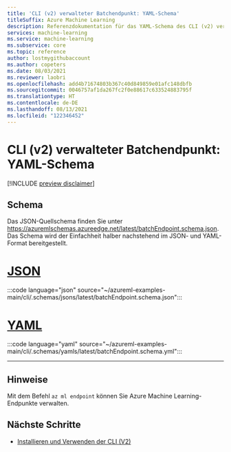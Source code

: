 ```yaml
---
title: 'CLI (v2) verwalteter Batchendpunkt: YAML-Schema'
titleSuffix: Azure Machine Learning
description: Referenzdokumentation für das YAML-Schema des CLI (v2) verwalteten Batchendpunkts.
services: machine-learning
ms.service: machine-learning
ms.subservice: core
ms.topic: reference
author: lostmygithubaccount
ms.author: copeters
ms.date: 08/03/2021
ms.reviewer: laobri
ms.openlocfilehash: add4b71674803b367c40d849859e01afc148dbfb
ms.sourcegitcommit: 0046757af1da267fc2f0e88617c633524883795f
ms.translationtype: HT
ms.contentlocale: de-DE
ms.lasthandoff: 08/13/2021
ms.locfileid: "122346452"
---
```

# <a name="cli-v2-managed-batch-endpoint-yaml-schema"></a>CLI (v2) verwalteter Batchendpunkt: YAML-Schema

[!INCLUDE [preview disclaimer](../../includes/machine-learning-preview-generic-disclaimer.md)]

## <a name="schema"></a>Schema

Das JSON-Quellschema finden Sie unter https://azuremlschemas.azureedge.net/latest/batchEndpoint.schema.json. Das Schema wird der Einfachheit halber nachstehend im JSON- und YAML-Format bereitgestellt.

# <a name="json"></a>[JSON](#tab/json)

:::code language="json" source="~/azureml-examples-main/cli/.schemas/jsons/latest/batchEndpoint.schema.json":::

# <a name="yaml"></a>[YAML](#tab/yaml)

:::code language="yaml" source="~/azureml-examples-main/cli/.schemas/yamls/latest/batchEndpoint.schema.yml":::

---

## <a name="remarks"></a>Hinweise

Mit dem Befehl `az ml endpoint` können Sie Azure Machine Learning-Endpunkte verwalten.

## <a name="next-steps"></a>Nächste Schritte

- [Installieren und Verwenden der CLI (V2)](how-to-configure-cli.md)
